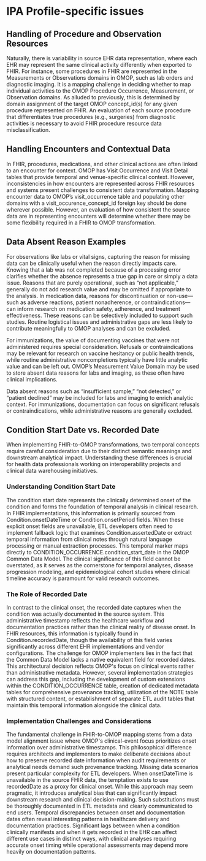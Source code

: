 # IPA Profile-specific issues
## Handling of Procedure and Observation Resources
Naturally, there is variability in source EHR data representation, where each EHR may represent the same clinical activity differently when exported to FHIR. For instance, some procedures in FHIR are represented in the Measurements or Observations domains in OMOP, such as lab orders and diagnostic imaging. It is a mapping challenge in deciding whether to map individual activities to the OMOP Procedure Occurrence, Measurement, or Observation domains. As alluded to previously, this is determined by domain assignment of the target OMOP concept_id(s) for any given procedure represented on FHIR.  An evaluation of each source procedure that differentiates true procedures (e.g., surgeries) from diagnostic activities is necessary to avoid FHIR procedure resource data misclassification.

## Handling Encounters and Contextual Data
In FHIR, procedures, medications, and other clinical actions are often linked to an encounter for context. OMOP has Visit Occurrence and Visit Detail tables that provide temporal and venue-specific clinical context.  However, inconsistencies in how encounters are represented across FHIR resources and systems present challenges to consistent data transformation. Mapping encounter data to OMOP’s visit_occurrence table and populating other domains with a visit_occurence_concept_id foreign key should be done wherever possible.  However, an evaluation of how consistent the source data are in representing encounters will determine whether there may be some flexibility required in a FHIR to OMOP transformation.

## Data Absent Reason Examples 
For observations like labs or vital signs, capturing the reason for missing data can be clinically useful when the reason directly impacts care. Knowing that a lab was not completed because of a processing error clarifies whether the absence represents a true gap in care or simply a data issue. Reasons that are purely operational, such as “not applicable,” generally do not add research value and may be omitted if appropriate to the analysis.
In medication data, reasons for discontinuation or non-use—such as adverse reactions, patient nonadherence, or contraindications—can inform research on medication safety, adherence, and treatment effectiveness. These reasons can be selectively included to support such studies. Routine logistical issues and administrative gaps are less likely to contribute meaningfully to OMOP analyses and can be excluded.

For immunizations, the value of documenting vaccines that were not administered requires special consideration. Refusals or contraindications may be relevant for research on vaccine hesitancy or public health trends, while routine administrative noncompletions typically have little analytic value and can be left out. OMOP’s Measurement Value Domain may be used to store absent data reasons for labs and imaging, as these often have clinical implications. 

Data absent reasons such as “insufficient sample,” “not detected,” or “patient declined” may be included for labs and imaging to enrich analytic context. For immunizations, documentation can focus on significant refusals or contraindications, while administrative reasons are generally excluded. 

## Condition Start Date vs. Recorded Date
When implementing FHIR-to-OMOP transformations, two temporal concepts require careful consideration due to their distinct semantic meanings and downstream analytical impact. Understanding these differences is crucial for health data professionals working on interoperability projects and clinical data warehousing initiatives.

### Understanding Condition Start Date
The condition start date represents the clinically determined onset of the condition and forms the foundation of temporal analysis in clinical research. In FHIR implementations, this information is primarily sourced from Condition.onsetDateTime or Condition.onsetPeriod fields. When these explicit onset fields are unavailable, ETL developers often need to implement fallback logic that examines Condition.assertedDate or extract temporal information from clinical notes through natural language processing or manual extraction processes.
This temporal marker maps directly to CONDITION_OCCURRENCE.condition_start_date in the OMOP Common Data Model. The clinical significance of this field cannot be overstated, as it serves as the cornerstone for temporal analyses, disease progression modeling, and epidemiological cohort studies where clinical timeline accuracy is paramount for valid research outcomes.

### The Role of Recorded Date
In contrast to the clinical onset, the recorded date captures when the condition was actually documented in the source system. This administrative timestamp reflects the healthcare workflow and documentation practices rather than the clinical reality of disease onset. In FHIR resources, this information is typically found in Condition.recordedDate, though the availability of this field varies significantly across different EHR implementations and vendor configurations.
The challenge for OMOP implementers lies in the fact that the Common Data Model lacks a native equivalent field for recorded dates. This architectural decision reflects OMOP's focus on clinical events rather than administrative metadata. However, several implementation strategies can address this gap, including the development of custom extensions within the CONDITION_OCCURRENCE table, creation of dedicated metadata tables for comprehensive provenance tracking, utilization of the NOTE table with structured content, or establishment of separate ETL audit tables that maintain this temporal information alongside the clinical data.

### Implementation Challenges and Considerations
The fundamental challenge in FHIR-to-OMOP mapping stems from a data model alignment issue where OMOP's clinical-event focus prioritizes onset information over administrative timestamps. This philosophical difference requires architects and implementers to make deliberate decisions about how to preserve recorded date information when audit requirements or analytical needs demand such provenance tracking.
Missing data scenarios present particular complexity for ETL developers. When onsetDateTime is unavailable in the source FHIR data, the temptation exists to use recordedDate as a proxy for clinical onset. While this approach may seem pragmatic, it introduces analytical bias that can significantly impact downstream research and clinical decision-making. Such substitutions must be thoroughly documented in ETL metadata and clearly communicated to end users.
Temporal discrepancies between onset and documentation dates often reveal interesting patterns in healthcare delivery and documentation practices. Significant lags between when a condition clinically manifests and when it gets recorded in the EHR can affect different use cases in distinct ways, with clinical analyses requiring accurate onset timing while operational assessments may depend more heavily on documentation patterns.


